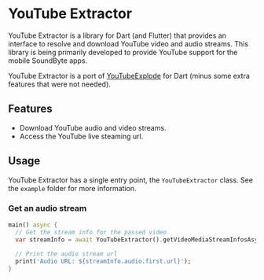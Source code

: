 # YouTube Extractor

YouTube Extractor is a library for Dart (and Flutter) that provides an interface to resolve and download YouTube video and audio streams. This library is being primarily developed to provide YouTube support for the mobile SoundByte apps. 

YouTube Extractor is a port of [YouTubeExplode](https://github.com/Tyrrrz/YoutubeExplode) for Dart (minus some extra features that were not needed).

## Features

- Download YouTube audio and video streams.
- Access the YouTube live steaming url.

## Usage

YouTube Extractor has a single entry point, the `YouTubeExtractor` class. See the `example` folder for more information.

### Get an audio stream

```dart
main() async {
  // Get the stream info for the passed video
  var streamInfo = await YouTubeExtractor().getVideoMediaStreamInfosAsync('a1ExYqrBJio');
  
  // Print the audio stream url
  print('Audio URL: ${streamInfo.audio.first.url}');
}
```
